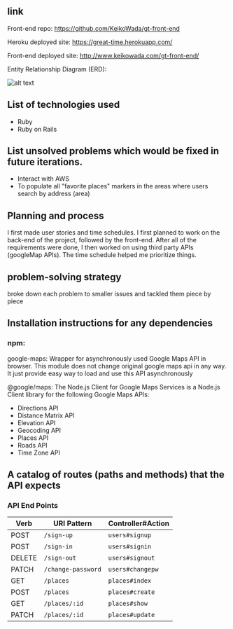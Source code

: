 ## link
Front-end repo: https://github.com/KeikoWada/gt-front-end

Heroku deployed site: https://great-time.herokuapp.com/

Front-end deployed site: http://www.keikowada.com/gt-front-end/

Entity Relationship Diagram (ERD):

![alt text](https://i.imgur.com/ulaW0KZ.png)


## List of technologies used
- Ruby
- Ruby on Rails

## List unsolved problems which would be fixed in future iterations.
- Interact with AWS
- To populate all "favorite places" markers in the areas where users search by address (area)

## Planning and process
I first made user stories and time schedules.
I first planned to work on the back-end of the project, followed by the front-end. After all of the requirements were done, I then worked on  using third party APIs (googleMap APIs).
The time schedule helped me prioritize things.

## problem-solving strategy
broke down each problem to smaller issues and tackled them piece by piece

## Installation instructions for any dependencies
### npm:
google-maps: Wrapper for asynchronously used Google Maps API in browser.
This module does not change original google maps api in any way. It just provide easy way to load and use this API asynchronously

@google/maps: The Node.js Client for Google Maps Services is a Node.js Client library for the following Google Maps APIs:

- Directions API
- Distance Matrix API
- Elevation API
- Geocoding API
- Places API
- Roads API
- Time Zone API

## A catalog of routes (paths and methods) that the API expects
 ### API End Points
 | Verb   | URI Pattern            | Controller#Action |
 |--------|------------------------|-------------------|
 | POST   | `/sign-up`             | `users#signup`    |
 | POST   | `/sign-in`             | `users#signin`    |
 | DELETE | `/sign-out`            | `users#signout`   |
 | PATCH  | `/change-password`     | `users#changepw`  |
 | GET    | `/places`              | `places#index`    |
 | POST   | `/places`              | `places#create`   |
 | GET    | `/places/:id`          | `places#show`     |
 | PATCH  | `/places/:id`          | `places#update`   |
